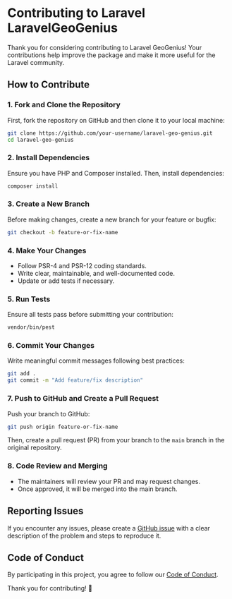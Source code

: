# Contributing to Laravel LaravelGeoGenius

Thank you for considering contributing to Laravel GeoGenius! Your contributions help improve the package and make it more useful for the Laravel community.

## How to Contribute

### 1. Fork and Clone the Repository
First, fork the repository on GitHub and then clone it to your local machine:
```sh
git clone https://github.com/your-username/laravel-geo-genius.git
cd laravel-geo-genius
```

### 2. Install Dependencies
Ensure you have PHP and Composer installed. Then, install dependencies:
```sh
composer install
```

### 3. Create a New Branch
Before making changes, create a new branch for your feature or bugfix:
```sh
git checkout -b feature-or-fix-name
```

### 4. Make Your Changes
- Follow PSR-4 and PSR-12 coding standards.
- Write clear, maintainable, and well-documented code.
- Update or add tests if necessary.

### 5. Run Tests
Ensure all tests pass before submitting your contribution:
```sh
vendor/bin/pest
```

### 6. Commit Your Changes
Write meaningful commit messages following best practices:
```sh
git add .
git commit -m "Add feature/fix description"
```

### 7. Push to GitHub and Create a Pull Request
Push your branch to GitHub:
```sh
git push origin feature-or-fix-name
```
Then, create a pull request (PR) from your branch to the `main` branch in the original repository.

### 8. Code Review and Merging
- The maintainers will review your PR and may request changes.
- Once approved, it will be merged into the main branch.

## Reporting Issues
If you encounter any issues, please create a [GitHub issue](https://github.com/devrabiul/laravel-geo-genius/issues) with a clear description of the problem and steps to reproduce it.

## Code of Conduct
By participating in this project, you agree to follow our [Code of Conduct](CODE_OF_CONDUCT.md).

Thank you for contributing! 🚀

